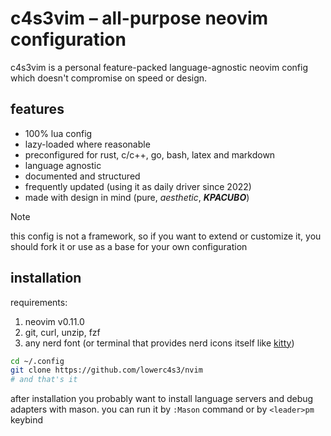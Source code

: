 # c4s3vim – all-purpose neovim configuration

c4s3vim is a personal feature-packed language-agnostic neovim config which
doesn't compromise on speed or design.

## features
- 100% lua config
- lazy-loaded where reasonable
- preconfigured for rust, c/c++, go, bash, latex and markdown
- language agnostic
- documented and structured
- frequently updated (using it as daily driver since 2022)
- made with design in mind (pure, _aesthetic_, **_KPACUBO_**)

> [!NOTE]
> this config is not a framework, so if you want to extend or customize it, you
> should fork it or use as a base for your own configuration

## installation
requirements:
1. neovim v0.11.0
2. git, curl, unzip, fzf
3. any nerd font (or terminal that provides nerd icons itself like [kitty](https://github.com/kovidgoyal/kitty))

```bash
cd ~/.config
git clone https://github.com/lowerc4s3/nvim
# and that's it
```

after installation you probably want to install language servers and debug
adapters with mason. you can run it by `:Mason` command or by `<leader>pm`
keybind

<!-- ## screenshots -->
<!-- goes hard, feel free to ~~screenshot~~ star repo -->
<!-- TODO: Add images -->
